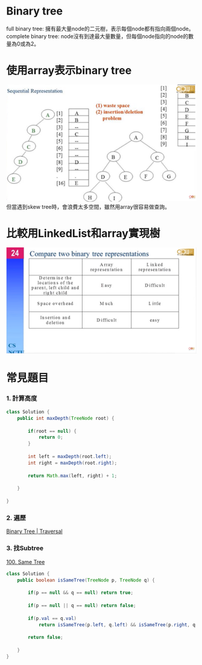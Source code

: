 # Binary tree
full binary tree: 擁有最大量node的二元樹，表示每個node都有指向兩個node。
complete binary tree: node沒有到達最大量數量，但每個node指向的node的數量為0或為2。

# 使用array表示binary tree
![Foo](/4.%20Tree/picture/binaryTree_array.png)
但當遇到skew tree時，會浪費太多空間，雖然用array很容易做查詢。

# 比較用LinkedList和array實現樹
![compare](/4.%20Tree/picture/comareTwoRepresentation.png)

# 常見題目
### 1. 計算高度
```java
class Solution {
    public int maxDepth(TreeNode root) {
        
        if(root == null) {
            return 0;
        }
        
        int left = maxDepth(root.left);
        int right = maxDepth(root.right);
        
        return Math.max(left, right) + 1;
    
    }
    
}
```
### 2. 遍歷
[Binary Tree | Traversal](https://www.geeksforgeeks.org/binary-tree-data-structure/binary-tree-traversal/)

### 3. 找Subtree
[100. Same Tree](https://leetcode.com/problems/same-tree/)
```java
class Solution {
    public boolean isSameTree(TreeNode p, TreeNode q) {
        
        if(p == null && q == null) return true;
        
        if(p == null || q == null) return false;
        
        if(p.val == q.val)
            return isSameTree(p.left, q.left) && isSameTree(p.right, q.right);
        
        return false;
         
    }
}
```